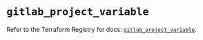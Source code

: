 # `gitlab_project_variable`

Refer to the Terraform Registry for docs: [`gitlab_project_variable`](https://registry.terraform.io/providers/gitlabhq/gitlab/18.1.0/docs/resources/project_variable).
